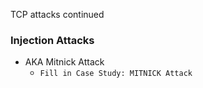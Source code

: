 TCP attacks continued


### Injection Attacks
- AKA Mitnick Attack
	-  `Fill in Case Study: MITNICK Attack`